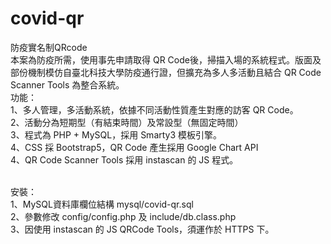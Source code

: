 # covid-qr
防疫實名制QRcode<br>
本案為防疫所需，使用事先申請取得 QR Code後，掃描入場的系統程式。版面及部份機制模仿自臺北科技大學防疫通行證，但擴充為多人多活動且結合 QR Code Scanner Tools 為整合系統。<br>
功能：<br>
1、多人管理，多活動系統，依據不同活動性質產生對應的訪客 QR Code。<br>
2、活動分為短期型（有結束時間）及常設型（無固定時間）<br>
3、程式為 PHP + MySQL，採用 Smarty3 模板引擎。<br>
4、CSS 採 Bootstrap5，QR Code 產生採用 Google Chart API<br>
4、QR Code Scanner Tools 採用 instascan 的 JS 程式。<br><br>

安裝：<br>
1、MySQL資料庫欄位結構 mysql/covid-qr.sql<br>
2、參數修改 config/config.php 及 include/db.class.php<br>
3、因使用 instascan 的 JS QRCode Tools，須運作於 HTTPS 下。<br>

